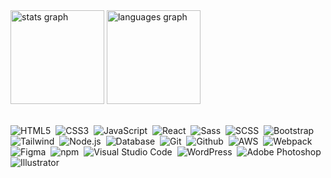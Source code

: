 <div align="left">
  <img src="https://github-readme-stats.vercel.app/api?username=daniel-portela&hide_title=false&hide_rank=false&show_icons=true&include_all_commits=true&count_private=true&disable_animations=false&theme=buefy&locale=en&hide_border=true&order=1" height="150" alt="stats graph"  />
  <img src="https://github-readme-stats.vercel.app/api/top-langs?username=daniel-portela&locale=pt-br&hide_title=false&layout=compact&card_width=320&langs_count=8&theme=buefy&hide_border=true&order=2&custom_title=Principais%20linguagens" height="150" alt="languages graph"  />
</div><br>

![HTML5](https://img.shields.io/badge/-HTML5-FFFFFF?style=for-the-badge&logo=html5&labelColor=FFFFFF)&nbsp;
![CSS3](https://img.shields.io/badge/-CSS3-FFFFFF?style=for-the-badge&logo=CSS3&logoColor=blue&labelColor=FFFFFF)&nbsp;
![JavaScript](https://img.shields.io/badge/-JavaScript-FFFFFF?style=for-the-badge&logo=javascript&logoColor=F7DF1E&labelColor=FFFFFF)&nbsp;
![React](https://img.shields.io/badge/-react-FFFFFF?style=for-the-badge&logo=react&logoColor=cyan&labelColor=FFFFFF)&nbsp;
![Sass](https://img.shields.io/badge/-Sass-FFFFFF?style=for-the-badge&logo=sass&logoColor=CC6699&labelColor=FFFFFF)&nbsp;
![SCSS](https://img.shields.io/badge/-SCSS-FFFFFF?style=for-the-badge&logo=sass&logoColor=CC6699&labelColor=FFFFFF)&nbsp;
![Bootstrap](https://img.shields.io/badge/-Bootstrap-FFFFFF?style=for-the-badge&logo=bootstrap&logoColor=563D7C&labelColor=FFFFFF)&nbsp;
![Tailwind](https://img.shields.io/badge/-tailwind-FFFFFF?style=for-the-badge&logo=tailwindcss&logoColor=cyan&labelColor=FFFFFF)&nbsp;
![Node.js](https://img.shields.io/badge/-Node.js-FFFFFF?style=for-the-badge&logo=node.js&logoColor=68A063&labelColor=FFFFFF)&nbsp;
![Database](https://img.shields.io/badge/-Database-FFFFFF?style=for-the-badge&logo=docker&logoColor=2496ED&labelColor=FFFFFF)&nbsp;
![Git](https://img.shields.io/badge/-git-FFFFFF?style=for-the-badge&logo=git&logoColor=FF4500&labelColor=FFFFFF)&nbsp;
![Github](https://img.shields.io/badge/-github-FFFFFF?style=for-the-badge&logo=github&logoColor=black&labelColor=FFFFFF)&nbsp;
![AWS](https://img.shields.io/badge/-AWS-FFFFFF?style=for-the-badge&logo=amazonaws&logoColor=FF9900&labelColor=FFFFFF)&nbsp;
![Webpack](https://img.shields.io/badge/-webpack-FFFFFF?style=for-the-badge&logo=webpack&logoColor=8DD6F9&labelColor=FFFFFF)&nbsp;
![Figma](https://img.shields.io/badge/-figma-FFFFFF?style=for-the-badge&logo=figma&logoColor=F24E1E&labelColor=FFFFFF)&nbsp;
![npm](https://img.shields.io/badge/-npm-FFFFFF?style=for-the-badge&logo=npm&logoColor=CB3837&labelColor=FFFFFF)&nbsp;
![Visual Studio Code](https://img.shields.io/badge/-Visual%20Studio%20Code-FFFFFF?style=for-the-badge&logo=visual-studio-code&logoColor=007ACC&labelColor=FFFFFF)&nbsp;
![WordPress](https://img.shields.io/badge/-WordPress-FFFFFF?style=for-the-badge&logo=wordpress&logoColor=21759B&labelColor=FFFFFF)&nbsp;
![Adobe Photoshop](https://img.shields.io/badge/-photoshop-FFFFFF?style=for-the-badge&logo=adobe-photoshop&logoColor=blue&labelColor=FFFFFF)&nbsp;
![Illustrator](https://img.shields.io/badge/-Illustrator-FFFFFF?style=for-the-badge&logo=adobe-illustrator&logoColor=FF9A00&labelColor=FFFFFF)&nbsp;

